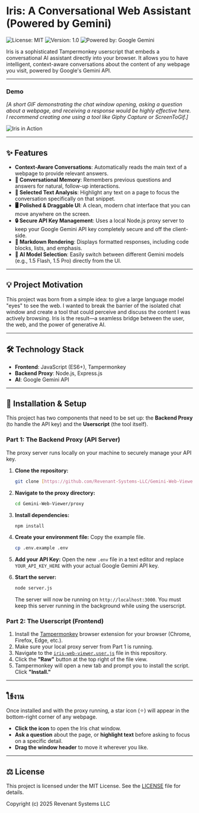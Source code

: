 # Iris: A Conversational Web Assistant (Powered by Gemini)

![License: MIT](https://img.shields.io/badge/License-MIT-yellow.svg)
![Version: 1.0](https://img.shields.io/badge/Version-1.0-blue.svg)
![Powered by: Google Gemini](https://img.shields.io/badge/Powered%20by-Google%20Gemini-blueviolet.svg)

Iris is a sophisticated Tampermonkey userscript that embeds a conversational AI assistant directly into your browser. It allows you to have intelligent, context-aware conversations about the content of any webpage you visit, powered by Google's Gemini API.

---

### Demo

*[A short GIF demonstrating the chat window opening, asking a question about a webpage, and receiving a response would be highly effective here. I recommend creating one using a tool like Giphy Capture or ScreenToGif.]*

![Iris in Action](https://your-link-to-a-demo-gif.gif)

---

## ✨ Features

* **Context-Aware Conversations**: Automatically reads the main text of a webpage to provide relevant answers.
* **🧠 Conversational Memory**: Remembers previous questions and answers for natural, follow-up interactions.
* **🎯 Selected Text Analysis**: Highlight any text on a page to focus the conversation specifically on that snippet.
* **🖥️ Polished & Draggable UI**: A clean, modern chat interface that you can move anywhere on the screen.
* **🔒 Secure API Key Management**: Uses a local Node.js proxy server to keep your Google Gemini API key completely secure and off the client-side.
* **📝 Markdown Rendering**: Displays formatted responses, including code blocks, lists, and emphasis.
* **🤖 AI Model Selection**: Easily switch between different Gemini models (e.g., 1.5 Flash, 1.5 Pro) directly from the UI.

---

## 💡 Project Motivation

This project was born from a simple idea: to give a large language model "eyes" to see the web. I wanted to break the barrier of the isolated chat window and create a tool that could perceive and discuss the content I was actively browsing. Iris is the result—a seamless bridge between the user, the web, and the power of generative AI.

---

## 🛠️ Technology Stack

* **Frontend**: JavaScript (ES6+), Tampermonkey
* **Backend Proxy**: Node.js, Express.js
* **AI**: Google Gemini API

---

## 🚀 Installation & Setup

This project has two components that need to be set up: the **Backend Proxy** (to handle the API key) and the **Userscript** (the tool itself).

### Part 1: The Backend Proxy (API Server)

The proxy server runs locally on your machine to securely manage your API key.

1.  **Clone the repository:**
    ```bash
    git clone [https://github.com/Revenant-Systems-LLC/Gemini-Web-Viewer.git](https://github.com/Revenant-Systems-LLC/Gemini-Web-Viewer.git)
    ```
2.  **Navigate to the proxy directory:**
    ```bash
    cd Gemini-Web-Viewer/proxy
    ```
3.  **Install dependencies:**
    ```bash
    npm install
    ```
4.  **Create your environment file:** Copy the example file.
    ```bash
    cp .env.example .env
    ```
5.  **Add your API Key:** Open the new `.env` file in a text editor and replace `YOUR_API_KEY_HERE` with your actual Google Gemini API key.

6.  **Start the server:**
    ```bash
    node server.js
    ```
    The server will now be running on `http://localhost:3000`. You must keep this server running in the background while using the userscript.

### Part 2: The Userscript (Frontend)

1.  Install the [Tampermonkey](https://www.tampermonkey.net/) browser extension for your browser (Chrome, Firefox, Edge, etc.).
2.  Make sure your local proxy server from Part 1 is running.
3.  Navigate to the [`iris-web-viewer.user.js`](https://github.com/Revenant-Systems-LLC/Gemini-Web-Viewer/blob/main/iris-web-viewer.user.js) file in this repository.
4.  Click the **"Raw"** button at the top right of the file view.
5.  Tampermonkey will open a new tab and prompt you to install the script. Click **"Install."**

---

## ใช้งาน

Once installed and with the proxy running, a star icon (✧) will appear in the bottom-right corner of any webpage.

* **Click the icon** to open the Iris chat window.
* **Ask a question** about the page, or **highlight text** before asking to focus on a specific detail.
* **Drag the window header** to move it wherever you like.

---

## ⚖️ License

This project is licensed under the MIT License. See the [LICENSE](LICENSE) file for details.

Copyright (c) 2025 Revenant Systems LLC
